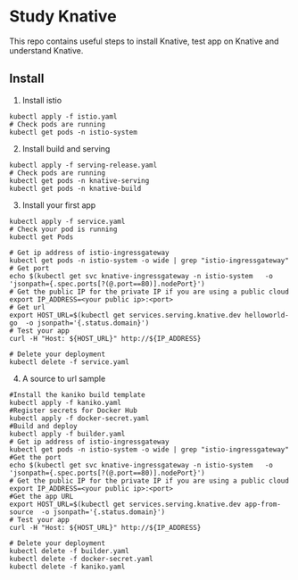 <!--
#
# Licensed to the Apache Software Foundation (ASF) under one or more
# contributor license agreements.  See the NOTICE file distributed with
# this work for additional information regarding copyright ownership.
# The ASF licenses this file to You under the Apache License, Version 2.0
# (the "License"); you may not use this file except in compliance with
# the License.  You may obtain a copy of the License at
#
#     http://www.apache.org/licenses/LICENSE-2.0
#
# Unless required by applicable law or agreed to in writing, software
# distributed under the License is distributed on an "AS IS" BASIS,
# WITHOUT WARRANTIES OR CONDITIONS OF ANY KIND, either express or implied.
# See the License for the specific language governing permissions and
# limitations under the License.
#
-->

# Study Knative

This repo contains useful steps to install Knative, test app on Knative and understand Knative.

## Install
1. Install istio
```
kubectl apply -f istio.yaml
# Check pods are running
kubectl get pods -n istio-system
```
2. Install build and serving
```
kubectl apply -f serving-release.yaml
# Check pods are running
kubectl get pods -n knative-serving
kubectl get pods -n knative-build
```
3. Install your first app
```
kubectl apply -f service.yaml
# Check your pod is running
kubectl get Pods

# Get ip address of istio-ingressgateway
kubectl get pods -n istio-system -o wide | grep "istio-ingressgateway"
# Get port
echo $(kubectl get svc knative-ingressgateway -n istio-system   -o 'jsonpath={.spec.ports[?(@.port==80)].nodePort}')
# Get the public IP for the private IP if you are using a public cloud
export IP_ADDRESS=<your public ip>:<port>
# Get url
export HOST_URL=$(kubectl get services.serving.knative.dev helloworld-go  -o jsonpath='{.status.domain}')
# Test your app
curl -H "Host: ${HOST_URL}" http://${IP_ADDRESS}

# Delete your deployment
kubectl delete -f service.yaml
```
4. A source to url sample
```
#Install the kaniko build template
kubectl apply -f kaniko.yaml
#Register secrets for Docker Hub
kubectl apply -f docker-secret.yaml
#Build and deploy
kubectl apply -f builder.yaml
# Get ip address of istio-ingressgateway
kubectl get pods -n istio-system -o wide | grep "istio-ingressgateway"
#Get the port
echo $(kubectl get svc knative-ingressgateway -n istio-system   -o 'jsonpath={.spec.ports[?(@.port==80)].nodePort}')
# Get the public IP for the private IP if you are using a public cloud
export IP_ADDRESS=<your public ip>:<port>
#Get the app URL
export HOST_URL=$(kubectl get services.serving.knative.dev app-from-source  -o jsonpath='{.status.domain}')
# Test your app
curl -H "Host: ${HOST_URL}" http://${IP_ADDRESS}

# Delete your deployment
kubectl delete -f builder.yaml
kubectl delete -f docker-secret.yaml
kubectl delete -f kaniko.yaml
```
